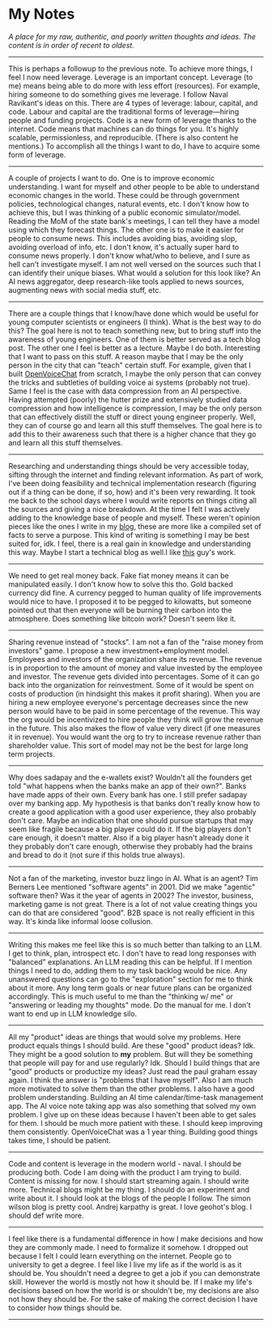 # My Notes
_A place for my raw, authentic, and poorly written thoughts and ideas. The content is in order of recent to oldest._


---

This is perhaps a followup to the previous note. To achieve more things, I feel I now need leverage. 
Leverage is an important concept. Leverage (to me) means being able to do more with less effort 
(resources). For example, hiring someone to do something gives me leverage. I follow Naval Ravikant's 
ideas on this. There are 4 types of leverage: labour, capital, and code. Labour and capital are the traditional
forms of leverage—hiring people and funding projects. Code is a new form of leverage thanks to
the internet. Code means that machines can do things for you. It's highly scalable, permissionless, and 
reproducible. (There is also content he mentions.) To accomplish all the things I want to do, I have to acquire
some form of leverage. 

---

A couple of projects I want to do. One is to improve economic understanding. I want for myself and other people
to be able to understand economic changes in the world. These could be through government policies, technological changes,
natural events, etc. I don't know how to achieve this, but I was thinking of a public economic simulator/model. Reading the MoM of
the state bank's meetings, I can tell they have a model using which they forecast things. The other one is to make it easier 
for people to consume news. This includes avoiding bias, avoiding slop, avoiding overload of info, etc. I don't know, it's actually super
hard to consume news properly. I don't know what/who to believe, and I sure as hell can't investigate myself. 
I am not well versed on the sources such that I can identify their unique biases. What would a solution for this look like? 
An AI news aggregator, deep research-like tools applied to news sources, augmenting news with social media stuff, etc.

---

There are a couple things that I know/have done which would be useful for young 
computer scientists or engineers (I think). What is the best way to do this? 
The goal here is not to teach something new, but to bring stuff into the awareness 
of young engineers. One of them is better served as a tech blog post. The other one I 
feel is better as a lecture. Maybe I do both. Interesting that I want to pass on this stuff.
A reason maybe that I may be the only person in the city that can "teach" certain stuff. 
For example, given that I built [OpenVoiceChat](https://github.com/Finity-Alpha/OpenVoiceChat) from scratch, I maybe the only person that can convey the tricks and
subtleties of building voice ai systems (probably not true). Same I feel is the case with data compression
from an AI perspective. Having attempted (poorly) the hutter prize and extensively studied 
data compression and how intelligence is compression, I may be the only person that can 
effectively distill the stuff or direct young engineer properly. Well, they can of course 
go and learn all this stuff themselves. The goal here is to add this to their awareness
such that there is a higher chance that they go and learn all this stuff themselves. 

---

Researching and understanding things should be very accessible today, sifting through the internet and finding relevant information.
As part of work, I've been doing feasibility and technical implementation research (figuring out if a thing can be done, if so, how) 
and it's been very rewarding. It took me back to the school days where I would write reports on things citing all the sources and
giving a nice breakdown. At the time I felt I was actively adding to the knowledge base of people and myself. These weren't opinion 
pieces like the ones I write in my [blog](https://www.fakhirali.pk/myblog/), these are more like a compiled set of facts to serve a purpose.
This kind of writing is something I may be best suited for, idk. I feel, there is a real gain in knowledge and understanding this way.
Maybe I start a technical blog as well.I like [this](https://colah.github.io/) guy's work. 

---

We need to get real money back. Fake fiat money means it can be manipulated easily. I don't know
how to solve this tho. Gold backed currency did fine. A currency pegged to human quality of life
improvements would nice to have. I proposed it to be pegged to kilowatts, but someone pointed out
that then everyone will be burning their carbon into the atmosphere. Does something like bitcoin
work? Doesn't seem like it. 

---

Sharing revenue instead of "stocks". I am not a fan of the "raise money from investors" game. I propose a new investment+employment model.
Employees and investors of the organization share its revenue. The revenue is in proportion to the amount of money and value 
invested by the employee and investor. The revenue gets divided into percentages. Some of it can go back into the organization
for reinvestment. Some of it would be spent on costs of production (in hindsight this makes it profit sharing). When you are 
hiring a new employee everyone's percentage decreases since the new person would have to be paid in some percentage of the revenue. 
This way the org would be incentivized to hire people they think will grow the revenue in the future. 
This also makes the flow of value very direct (if one measures it in revenue). You would want the org to try to increase revenue 
rather than shareholder value. This sort of model may not be the best for large long term projects.

---

Why does sadapay and the e-wallets exist? Wouldn't all the founders get told "what happens when the banks make an app of their own?".
Banks have made apps of their own. Every bank has one. I still prefer sadapay over my banking app. My hypothesis is that banks
don't really know how to create a good application with a good user experience, they also probably don't care. Maybe an indication
that one should pursue startups that may seem like fragile because a big player could do it. If the big players don't care enough, 
it doesn't matter. Also if a big player hasn't already done it they probably don't care enough, otherwise they probably had the brains
and bread to do it (not sure if this holds true always).

---

Not a fan of the marketing, investor buzz lingo in AI. What is an agent? Tim Berners Lee mentioned "software agents" in 2001. 
Did we make "agentic" software then? Was it the year of agents in 2002? The investor, business, marketing game is not great.
There is a lot of not value creating things you can do that are considered "good". B2B space is not really efficient in this way. 
It's kinda like informal loose collusion. 

---

Writing this makes me feel like this is so much better than talking to an LLM. I get to think, plan, introspect etc.
I don't have to read long responses with "balanced" explanations. An LLM reading this can be helpful. If I mention things
I need to do, adding them to my task backlog would be nice. Any unanswered questions can go to the "exploration" section 
for me to think about it more. Any long term goals or near future plans can be organized accordingly. This is much useful
to me than the "thinking w/ me" or "answering or leading my thoughts" mode. Do the manual for me. I don't want to end up in
LLM knowledge silo.

---

All my "product" ideas are things that would solve my problems. Here product equals things I should build. 
Are these "good" product ideas? Idk. They might be a good solution to **my** problem. But will they be 
something that people will pay for and use regularly? Idk. Should I build things that are "good" products or
productize my ideas? Just read the paul graham essay again. I think the answer is "problems that I have myself".
Also I am much more motivated to solve them than the other problems. I also have a good problem understanding. 
Building an AI time calendar/time-task management app. The AI voice note taking app was also something that solved
my own problem. I give up on these ideas because I haven't been able to get sales for them. I should be much more
patient with these. I should keep improving them consistently. OpenVoiceChat was a 1 year thing. Building good
things takes time, I should be patient. 

---

Code and content is leverage in the modern world - naval. I should be producing both. Code I am doing with the product I am trying to build. Content is missing for now.
I should start streaming again. I should write more. Technical blogs might be my thing. I should do an experiment and write about it.
I should look at the blogs of the people I follow. The simon wilson blog is pretty cool. Andrej karpathy is great. I love geohot's blog. I should def write more.

---

I feel like there is a fundamental difference in how I make decisions and how they are commonly made. I need to formalize it somehow.
I dropped out because I felt I could learn everything on the internet. People go to university to get a degree.
I feel like I live my life as if the world is as it should be. You shouldn't need a degree to get a job if you can demonstrate skill.
However the world is mostly not how it should be. If I make my life's decisions based on how the world is or shouldn't be, my decisions are also not how they should be.
For the sake of making the correct decision I have to consider how things should be. 

---

